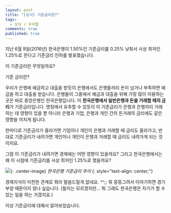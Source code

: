 ```yaml
---
layout: post
title: "[상식] 기준금리란?"
tags: 
  - 상식 / 우리말
comments: true
published: true
---
```


지난 6월 9일(2016년) 한국은행이 1.50%인 기준금리를 0.25% 낮춰서 사상 최저인 1.25%로 한다고 기준금리 인하를 발표했습니다.

이 기준금리란 무엇일까요?

기준 금리란?

우리가 은행에 예금하고 대출을 받듯이 은행에서도 은행들끼리 돈이 남거나 부족하면 예금을 하고 대출을 받습니다. 은행들이 그중에서 예금과 대출을 위해 가장 많이 이용하는 곳은 바로 중앙은행인 한국은행입니다.
이 **한국은행에서 일반은행과 돈을 거래할 때의 금리**가 기준금리입니다. 명칭에서 유추할 수 있듯이 이 기준금리가 은행과 은행끼리 거래하는 데 영향이 있을 뿐 아니라 은행과 기업, 은행과 개인 간의 돈거래의 금리에도 같은 영향을 끼치게 됩니다.

한마디로 기준금리가 올라가면 기업이나 개인이 은행과 거래할 때 금리도 올라가고, 반대로 기준금리가 내려가면 개인이나 개인이 은행과 거래할 때 금리도 내려가게 되는 것이지요.

그럼 이 기준금리가 내려가면 경제에는 어떤 영향이 있을까요? 그리고 한국은행에서는 왜 이 시점에 기준금리를 사상 최저인 1.25%로 했을까요?

![](https://lh3.googleusercontent.com/-V6A-1m2gaI4X3-EbJpcvsfrPJZplfg66d7eZQFWIm4v6HLraqlouadbeS1gDCaWGNR77BtF2Zrj3i_0xMg=w1000-no-tmp.jpg){: .center-image}
*한국은행 기준금리 추이*
{: style="text-align: center;"}


경제지식이 미천한 관계로 뭐라 말씀드릴게 없네요. ^^;;
뭐 뭉뚱그려서 이야기하면 경기부양 때문이지 않나 싶습니다. (될지는 모르겠지만… 뭐 그래도 한국은행은 자기가 할 수 있는 일을 하는 거겠지요.)

이상 기준금리에 대해서 알아보았습니다.